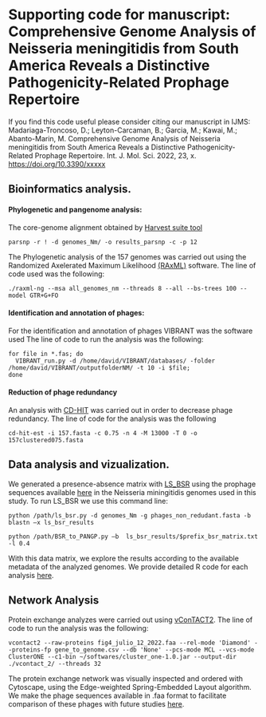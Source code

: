 # Supporting code for manuscript: Comprehensive Genome Analysis of Neisseria meningitidis from South America Reveals a Distinctive Pathogenicity-Related Prophage  Repertoire



If you find this code useful please consider citing our manuscript in IJMS: <br/>
Madariaga-Troncoso, D.; Leyton-Carcaman, B.; Garcia, M.; Kawai, M.; Abanto-Marin, M. Comprehensive Genome Analysis of Neisseria meningitidis from South America Reveals a Distinctive Pathogenicity-Related Prophage Repertoire. Int. J. Mol. Sci. 2022, 23, x. https://doi.org/10.3390/xxxxx


## Bioinformatics analysis.

#### Phylogenetic and pangenome analysis:
The core-genome alignment obtained by [Harvest suite tool](https://harvest.readthedocs.io/en/latest/)

```
parsnp -r ! -d genomes_Nm/ -o results_parsnp -c -p 12
```

The Phylogenetic analysis of the 157 genomes was carried out using the Randomized Axelerated Maximum Likelihood [(RAxML)](https://cme.h-its.org/exelixis/web/software/raxml/) software. The line of code used was the following:
```
./raxml-ng --msa all_genomes_nm --threads 8 --all --bs-trees 100 --model GTR+G+FO
```

#### Identification and annotation of phages:

For the identification and annotation of phages VIBRANT was the software used
The line of code to run the analysis was the following:
```
for file in *.fas; do 
  VIBRANT_run.py -d /home/david/VIBRANT/databases/ -folder /home/david/VIBRANT/outputfolderNM/ -t 10 -i $file; 
done
```
#### Reduction of phage redundancy

An analysis with [CD-HIT](https://github.com/weizhongli/cdhit/) was carried out in order to decrease phage redundancy. The line of code for the analysis was the following
```
cd-hit-est -i 157.fasta -c 0.75 -n 4 -M 13000 -T 0 -o 157clustered075.fasta
```

## Data analysis and vizualization.

We generated a presence-absence matrix with [LS_BSR](https://github.com/jasonsahl/LS-BSR) using the prophage sequences available [here](https://github.com/Leytoncito/PhagesNM/tree/main/Supplementary_Data/Secuences_of_NmSA_phages/sequences_fastas) in the Neisseria miningitidis genomes used in this study.
To run LS_BSR we use this command line:

```
python /path/ls_bsr.py -d genomes_Nm -g phages_non_redudant.fasta -b blastn –x ls_bsr_results
```

```
python /path/BSR_to_PANGP.py –b  ls_bsr_results/$prefix_bsr_matrix.txt -l 0.4
```
With this data matrix, we explore the results according to the available metadata of the analyzed genomes. We provide detailed R code for each analysis [here](https://github.com/Leytoncito/PhagesNM/tree/main/R%20analysis).

## Network Analysis

Protein exchange analyzes were carried out using [vConTACT2](https://bitbucket.org/MAVERICLab/vcontact2/wiki/Home#:~:text=vConTACT2%20is%20a%20tool%20to,context%20of%20metagenomic%20sequencing%20data.).
The line of code to run the analysis was the following:

```
vcontact2 --raw-proteins fig4_julio_12_2022.faa --rel-mode 'Diamond' --proteins-fp gene_to_genome.csv --db 'None' --pcs-mode MCL --vcs-mode ClusterONE --c1-bin ~/softwares/cluster_one-1.0.jar --output-dir ./vcontact_2/ --threads 32
```
The protein exchange network was visually inspected and ordered with Cytoscape, using the Edge-weighted Spring-Embedded Layout algorithm.
We make the phage sequences available in .faa format to facilitate comparison of these phages with future studies [here](https://github.com/Leytoncito/PhagesNM/tree/main/Supplementary_Data/Secuences_of_NmSA_phages/sequences_faa).
